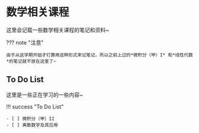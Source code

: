 <style>
h1, h2, h3, h4, h5, h6 {
    counter-reset: none !important;
}

h2::before,
h3::before,
h4::before,
h5::before,
h6::before {
    content: none !important;
    margin-right: 0 !important;
}
</style>

# 数学相关课程

这里会记载一些数学相关课程的笔记和资料~

??? note "注意"
    
    由于从这学期开始才打算用这种形式来记笔记，所以之前上过的*微积分（甲）I* 和*线性代数*的笔记就不放在这里了~

## To Do List

这里是一些正在学习的一些内容~

!!! success "To Do List"

    - [ ] 微积分（甲）II
    - [ ] 离散数学及其应用
    

 